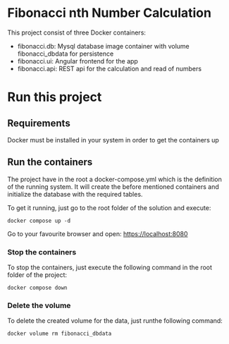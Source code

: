 # Fibonacci nth Number Calculation

This project consist of three Docker containers:
* fibonacci.db: Mysql database image container with volume fibonacci_dbdata for persistence
* fibonacci.ui: Angular frontend for the app
* fibonacci.api: REST api for the calculation and read of numbers

# Run this project

## Requirements
Docker must be installed in your system in order to get the containers up

## Run the containers
The project have in the root a docker-compose.yml which is the definition of the running system. It will create the before mentioned containers and initialize the database with
the required tables.

To get it running, just go to the root folder of the solution and execute:
```
docker compose up -d
```

Go to your favourite browser and open:
[https://localhost:8080](http://localhost:8080)

### Stop the containers
To stop the containers, just execute the following command in the root folder of the project:
```
docker compose down
```

### Delete the volume
To delete the created volume for the data, just runthe following command:
```
docker volume rm fibonacci_dbdata
```

